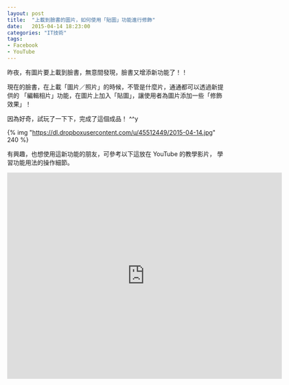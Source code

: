 ```yaml
---
layout: post
title:  "上載到臉書的圖片，如何使用「貼圖」功能進行修飾"
date:   2015-04-14 18:23:00
categories: "IT技術"
tags:
- Facebook
- YouTube
---
```

昨夜，有圖片要上載到臉書，無意間發現，臉書又增添新功能了！！

現在的臉書，在上載「圖片／照片」的時候，不管是什麼片，通通都可以透過新提供的
「編輯相片」功能，在圖片上加入「貼圖」，讓使用者為圖片添加一些「修飾效果」！
<!-- more -->

因為好奇，試玩了一下下，完成了這個成品！ ^^y

{% img "https://dl.dropboxusercontent.com/u/45512449/2015-04-14.jpg" 240 %}

有興趣，也想使用這新功能的朋友，可參考以下這放在 YouTube 的教學影片，
學習功能用法的操作細節。

<div style="text-align:center">
<iframe width="640" height="480" src="https://www.youtube.com/embed/RX8RF50AL0I?rel=0" frameborder="0" allowfullscreen></iframe>
</div>

